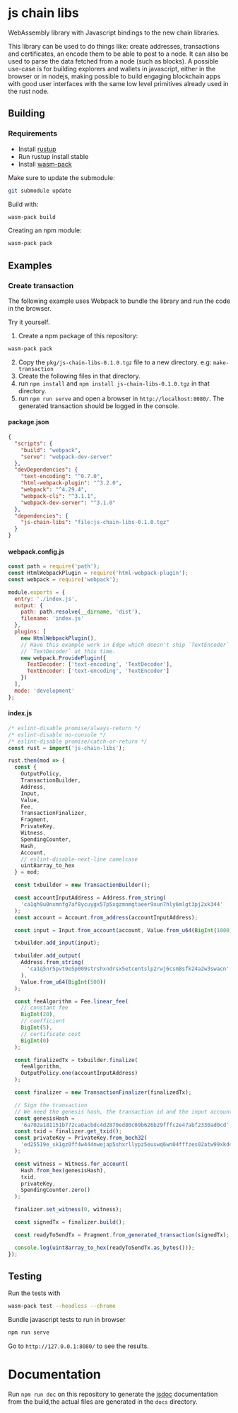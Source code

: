 # js chain libs

WebAssembly library with Javascript bindings to the new chain libraries.

This library can be used to do things like: create addresses, transactions and certificates, an encode them to be able to post to a node. It can also be used to parse the data fetched from a node (such as blocks).
A possible use-case is for building explorers and wallets in javascript, either in the browser or in nodejs, making possible to build engaging blockchain apps with good user interfaces with the same low level primitives already used in the rust node.

## Building 

### Requirements

- Install [rustup](https://rustup.rs/)
- Run rustup install stable
- Install [wasm-pack](https://rustwasm.github.io/wasm-pack/installer/)

Make sure to update the submodule:

```sh
git submodule update
```

Build with:

``` sh
wasm-pack build
```

Creating an npm module:

```sh
wasm-pack pack
```

## Examples

### Create transaction

The following example uses Webpack to bundle the library and run the code in the browser.

Try it yourself.

1. Create a npm package of this repository:
```sh
wasm-pack pack
```
2. Copy the `pkg/js-chain-libs-0.1.0.tgz` file to a new directory. e.g: `make-transaction`
3. Create the following files in that directory.
4. run `npm install` and `npm install js-chain-libs-0.1.0.tgz` in that directory.
5. run `npm run serve` and open a browser in `http://localhost:8080/`. The generated transaction should be logged in the console.

#### package.json

```json
{
  "scripts": {
    "build": "webpack",
    "serve": "webpack-dev-server"
  },
  "devDependencies": {
    "text-encoding": "^0.7.0",
    "html-webpack-plugin": "^3.2.0",
    "webpack": "^4.29.4",
    "webpack-cli": "^3.1.1",
    "webpack-dev-server": "^3.1.0"
  },
  "dependencies": {
    "js-chain-libs": "file:js-chain-libs-0.1.0.tgz"
  }
}
```

#### webpack.config.js

```js
const path = require('path');
const HtmlWebpackPlugin = require('html-webpack-plugin');
const webpack = require('webpack');

module.exports = {
  entry: './index.js',
  output: {
    path: path.resolve(__dirname, 'dist'),
    filename: 'index.js'
  },
  plugins: [
    new HtmlWebpackPlugin(),
    // Have this example work in Edge which doesn't ship `TextEncoder` or
    // `TextDecoder` at this time.
    new webpack.ProvidePlugin({
      TextDecoder: ['text-encoding', 'TextDecoder'],
      TextEncoder: ['text-encoding', 'TextEncoder']
    })
  ],
  mode: 'development'
};

```

#### index.js

```js
/* eslint-disable promise/always-return */
/* eslint-disable no-console */
/* eslint-disable promise/catch-or-return */
const rust = import('js-chain-libs');

rust.then(mod => {
  const {
    OutputPolicy,
    TransactionBuilder,
    Address,
    Input,
    Value,
    Fee,
    TransactionFinalizer,
    Fragment,
    PrivateKey,
    Witness,
    SpendingCounter,
    Hash,
    Account,
    // eslint-disable-next-line camelcase
    uint8array_to_hex
  } = mod;

  const txbuilder = new TransactionBuilder();

  const accountInputAddress = Address.from_string(
    'ca1qh9u0nxmnfg7af8ycuygx57p5xgzmnmgtaeer9xun7hly6mlgt3pj2xk344'
  );
  const account = Account.from_address(accountInputAddress);

  const input = Input.from_account(account, Value.from_u64(BigInt(1000)));

  txbuilder.add_input(input);

  txbuilder.add_output(
    Address.from_string(
      'ca1q5nr5pvt9e5p009strshxndrsx5etcentslp2rwj6csm8sfk24a2w3swacn'
    ),
    Value.from_u64(BigInt(500))
  );

  const feeAlgorithm = Fee.linear_fee(
    // constant fee
    BigInt(20),
    // coefficient
    BigInt(5),
    // certificate cost
    BigInt(0)
  );

  const finalizedTx = txbuilder.finalize(
    feeAlgorithm,
    OutputPolicy.one(accountInputAddress)
  );

  const finalizer = new TransactionFinalizer(finalizedTx);

  // Sign the transaction
  // We need the genesis hash, the transaction id and the input account private key
  const genesisHash =
    '6a702a181151b772ca0acbdc4d2870ed80c09b626b29fffc2e47abf2330ad0cd';
  const txid = finalizer.get_txid();
  const privateKey = PrivateKey.from_bech32(
    'ed25519e_sk1gz0ff4w444nwejap5shxrllypz5euswq6wn04fffzes02atw99xkd4jn838v3vrfg9eqt7f4sxjlsy0tdcmj0d2dqvwc8ztwgyfnwyszvjg32'
  );

  const witness = Witness.for_account(
    Hash.from_hex(genesisHash),
    txid,
    privateKey,
    SpendingCounter.zero()
  );

  finalizer.set_witness(0, witness);

  const signedTx = finalizer.build();

  const readyToSendTx = Fragment.from_generated_transaction(signedTx);

  console.log(uint8array_to_hex(readyToSendTx.as_bytes()));
});
```

## Testing

Run the tests with

```sh
wasm-pack test --headless --chrome
```

Bundle javascript tests to run in browser 

```sh
npm run serve
```

Go to `http://127.0.0.1:8080/` to see the results.

# Documentation

Run `npm run doc` on this repository to generate the [jsdoc](https://jsdoc.app/) documentation from the build,the actual files are generated in the `docs` directory.
